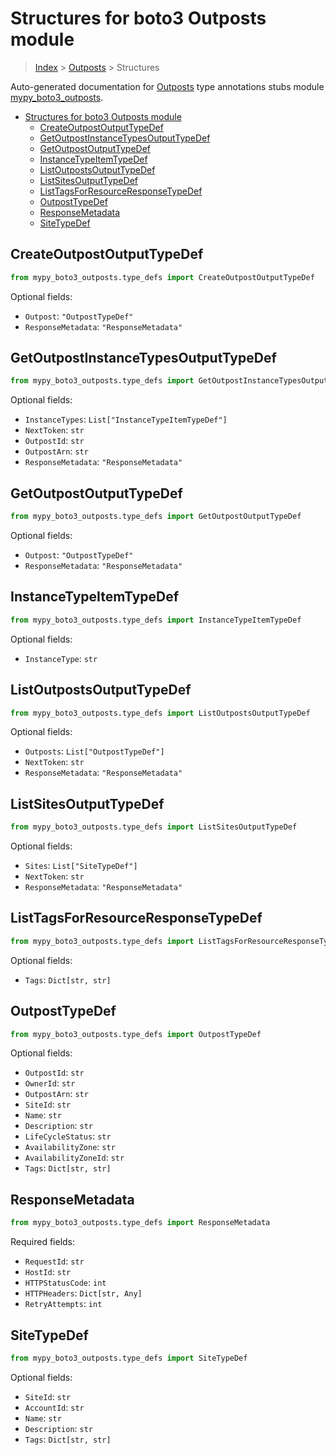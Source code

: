 # Structures for boto3 Outposts module

> [Index](../index.md) > [Outposts](./index.md) > Structures

Auto-generated documentation for [Outposts](https://boto3.amazonaws.com/v1/documentation/api/latest/reference/services/outposts.html#Outposts)
type annotations stubs module [mypy_boto3_outposts](https://pypi.org/project/mypy-boto3-outposts/).

- [Structures for boto3 Outposts module](#structures-for-boto3-outposts-module)
  - [CreateOutpostOutputTypeDef](#createoutpostoutputtypedef)
  - [GetOutpostInstanceTypesOutputTypeDef](#getoutpostinstancetypesoutputtypedef)
  - [GetOutpostOutputTypeDef](#getoutpostoutputtypedef)
  - [InstanceTypeItemTypeDef](#instancetypeitemtypedef)
  - [ListOutpostsOutputTypeDef](#listoutpostsoutputtypedef)
  - [ListSitesOutputTypeDef](#listsitesoutputtypedef)
  - [ListTagsForResourceResponseTypeDef](#listtagsforresourceresponsetypedef)
  - [OutpostTypeDef](#outposttypedef)
  - [ResponseMetadata](#responsemetadata)
  - [SiteTypeDef](#sitetypedef)

## CreateOutpostOutputTypeDef

```python
from mypy_boto3_outposts.type_defs import CreateOutpostOutputTypeDef
```




Optional fields:
- `Outpost`: `"OutpostTypeDef"`
- `ResponseMetadata`: `"ResponseMetadata"`


## GetOutpostInstanceTypesOutputTypeDef

```python
from mypy_boto3_outposts.type_defs import GetOutpostInstanceTypesOutputTypeDef
```




Optional fields:
- `InstanceTypes`: `List["InstanceTypeItemTypeDef"]`
- `NextToken`: `str`
- `OutpostId`: `str`
- `OutpostArn`: `str`
- `ResponseMetadata`: `"ResponseMetadata"`


## GetOutpostOutputTypeDef

```python
from mypy_boto3_outposts.type_defs import GetOutpostOutputTypeDef
```




Optional fields:
- `Outpost`: `"OutpostTypeDef"`
- `ResponseMetadata`: `"ResponseMetadata"`


## InstanceTypeItemTypeDef

```python
from mypy_boto3_outposts.type_defs import InstanceTypeItemTypeDef
```




Optional fields:
- `InstanceType`: `str`


## ListOutpostsOutputTypeDef

```python
from mypy_boto3_outposts.type_defs import ListOutpostsOutputTypeDef
```




Optional fields:
- `Outposts`: `List["OutpostTypeDef"]`
- `NextToken`: `str`
- `ResponseMetadata`: `"ResponseMetadata"`


## ListSitesOutputTypeDef

```python
from mypy_boto3_outposts.type_defs import ListSitesOutputTypeDef
```




Optional fields:
- `Sites`: `List["SiteTypeDef"]`
- `NextToken`: `str`
- `ResponseMetadata`: `"ResponseMetadata"`


## ListTagsForResourceResponseTypeDef

```python
from mypy_boto3_outposts.type_defs import ListTagsForResourceResponseTypeDef
```




Optional fields:
- `Tags`: `Dict[str, str]`


## OutpostTypeDef

```python
from mypy_boto3_outposts.type_defs import OutpostTypeDef
```




Optional fields:
- `OutpostId`: `str`
- `OwnerId`: `str`
- `OutpostArn`: `str`
- `SiteId`: `str`
- `Name`: `str`
- `Description`: `str`
- `LifeCycleStatus`: `str`
- `AvailabilityZone`: `str`
- `AvailabilityZoneId`: `str`
- `Tags`: `Dict[str, str]`


## ResponseMetadata

```python
from mypy_boto3_outposts.type_defs import ResponseMetadata
```


Required fields:
- `RequestId`: `str`
- `HostId`: `str`
- `HTTPStatusCode`: `int`
- `HTTPHeaders`: `Dict[str, Any]`
- `RetryAttempts`: `int`




## SiteTypeDef

```python
from mypy_boto3_outposts.type_defs import SiteTypeDef
```




Optional fields:
- `SiteId`: `str`
- `AccountId`: `str`
- `Name`: `str`
- `Description`: `str`
- `Tags`: `Dict[str, str]`

